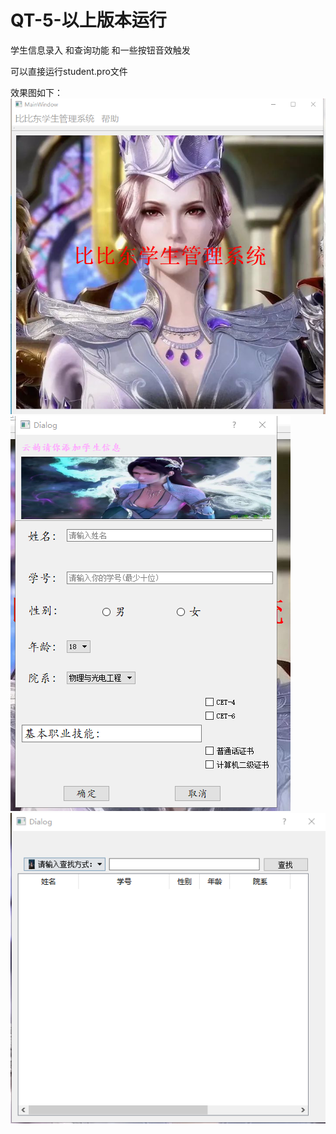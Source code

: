 # QT-5-以上版本运行
学生信息录入
和查询功能
和一些按钮音效触发

可以直接运行student.pro文件

效果图如下：
![image](https://github.com/zhuxing666/QT-5-/blob/main/studentproject/image/QQ%E5%9B%BE%E7%89%8720210908142502.png)
![image](https://github.com/zhuxing666/QT-5-/blob/main/studentproject/image/QQ%E5%9B%BE%E7%89%8720210908142558.png)
![image](https://github.com/zhuxing666/QT-5-/blob/main/studentproject/image/QQ%E5%9B%BE%E7%89%8720210908142628.png)


